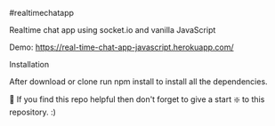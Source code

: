 #realtimechatapp

Realtime chat app using socket.io and vanilla JavaScript

Demo: https://real-time-chat-app-javascript.herokuapp.com/

Installation

After download or clone run npm install to install all the dependencies.

🙏 If you find this repo helpful then don't forget to give a start ❇️ to this repository. :)

